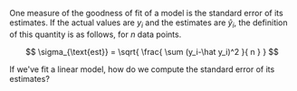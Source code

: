 
One measure of the goodness of fit of a model is the standard error of its
estimates.  If the actual values are $y_i$ and the estimates are $\hat y_i$,
the definition of this quantity is as follows, for $n$ data points.

$$ \sigma_{\text{est}} = \sqrt{ \frac{ \sum (y_i-\hat y_i)^2 }{ n } } $$

If we've fit a linear model, how do we compute the standard error of its estimates?
